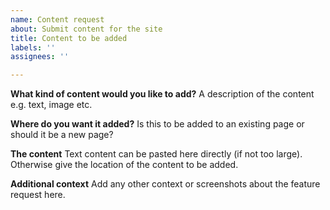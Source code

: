 ```yaml
---
name: Content request
about: Submit content for the site
title: Content to be added
labels: ''
assignees: ''

---
```


**What kind of content would you like to add?**
A description of the content e.g. text, image etc.

**Where do you want it added?**
Is this to be added to an existing page or should it be a new page?

**The content**
Text content can be pasted here directly (if not too large). Otherwise give the location of the content to be added.

**Additional context**
Add any other context or screenshots about the feature request here.
